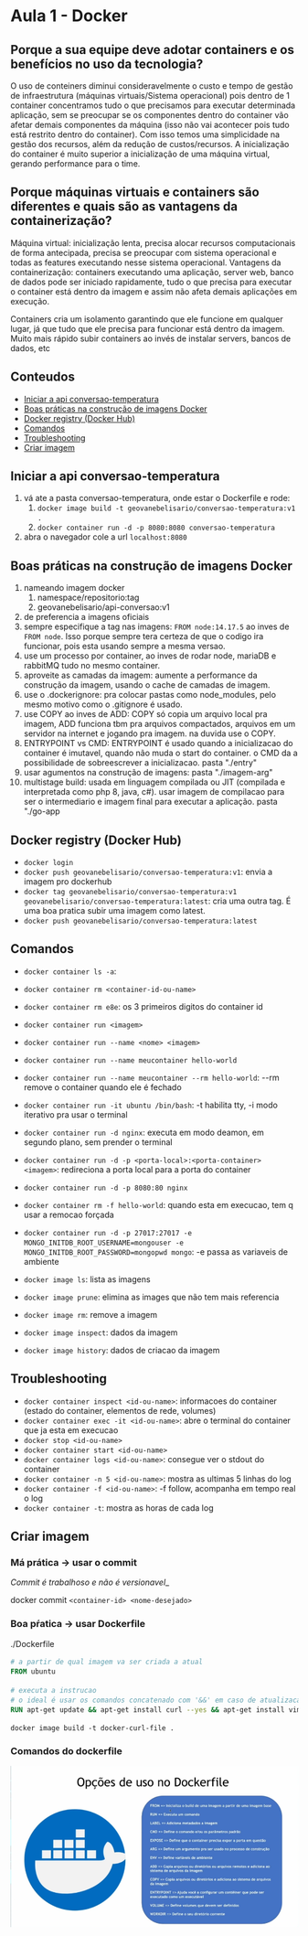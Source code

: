 # Aula 1 - Docker

## Porque a sua equipe deve adotar containers e os benefícios no uso da tecnologia?

O uso de conteiners diminui consideravelmente o custo e tempo de gestão de infraestrutura (máquinas virtuais/Sistema operacional) pois dentro de 1 container concentramos tudo o que precisamos para executar determinada aplicação, sem se preocupar se os componentes dentro do container vão afetar demais componentes da máquina (isso não vai acontecer pois tudo está restrito dentro do container). Com isso temos uma simplicidade na gestão dos recursos, além da redução de custos/recursos.
A inicialização do container é muito superior a inicialização de uma máquina virtual, gerando performance para o time.

## Porque máquinas virtuais e containers são diferentes e quais são as vantagens da containerização?

Máquina virtual: inicialização lenta, precisa alocar recursos computacionais de forma antecipada, precisa se preocupar com sistema operacional e todas as features executando nesse sistema operacional. Vantagens da containerização: containers executando uma aplicação, server web, banco de dados pode ser iniciado rapidamente, tudo o que precisa para executar o container está dentro da imagem e assim não afeta demais aplicações em execução.

Containers cria um isolamento garantindo que ele funcione em qualquer lugar, já que tudo que ele precisa para funcionar está dentro da imagem. Muito mais rápido subir containers ao invés de instalar servers, bancos de dados, etc

## Conteudos

- [Iniciar a api conversao-temperatura](#iniciar-a-api-conversao-temperatura)
- [Boas práticas na construção de imagens Docker](#boas-práticas-na-construção-de-imagens-docker)
- [Docker registry (Docker Hub)](#docker-registry-docker-hub)
- [Comandos](#comandos)
- [Troubleshooting](#troubleshooting)
- [Criar imagem](#criar-imagem)

## Iniciar a api conversao-temperatura

1. vá ate a pasta conversao-temperatura, onde estar o Dockerfile e rode:
   1. `docker image build -t geovanebelisario/conversao-temperatura:v1 .`
   1. `docker container run -d -p 8080:8080 conversao-temperatura`
1. abra o navegador cole a url `localhost:8080`

## Boas práticas na construção de imagens Docker

1. nameando imagem docker
   1. namespace/repositorio:tag
   1. geovanebelisario/api-conversao:v1  
1. de preferencia a imagens oficiais
1. sempre especifique a tag nas imagens: `FROM node:14.17.5` ao inves de `FROM node`. Isso porque sempre tera certeza de que o codigo ira funcionar, pois esta usando sempre a mesma versao.
1. use um processo por container, ao inves de rodar node, mariaDB e rabbitMQ tudo no mesmo container.
1. aproveite as camadas da imagem: aumente a performance da construção  da imagem, usando o cache de camadas de imagem.
1. use o .dockerignore: pra colocar pastas como node_modules, pelo mesmo motivo como o .gitignore é usado.
1. use COPY ao inves de ADD: COPY só copia um arquivo local pra imagem, ADD funciona tbm pra arquivos compactados, arquivos em um servidor na internet e jogando pra imagem. na duvida use o COPY.
1. ENTRYPOINT vs CMD: ENTRYPOINT é usado quando a inicializacao do container é imutavel, quando não muda o start do container. o CMD da a possibilidade de sobreescrever a inicializacao. pasta "./entry"
1. usar agumentos na construção  de imagens: pasta "./imagem-arg"
1. multistage build: usada em linguagem compilada ou JIT (compilada e interpretada como php 8, java, c#). usar imagem de compilacao para ser o intermediario e imagem final para executar a aplicação. pasta "./go-app

## Docker registry (Docker Hub)

- `docker login`
- `docker push geovanebelisario/conversao-temperatura:v1`: envia a imagem pro dockerhub
- `docker tag geovanebelisario/conversao-temperatura:v1 geovanebelisario/conversao-temperatura:latest`: cria uma outra tag. É uma boa pratica subir uma imagem como latest.
- `docker push geovanebelisario/conversao-temperatura:latest`

## Comandos

- `docker container ls -a`:
- `docker container rm <container-id-ou-name>`
- `docker container rm e8e`: os 3 primeiros digitos do container id

- `docker container run <imagem>`
- `docker container run --name <nome> <imagem>`
- `docker container run --name meucontainer hello-world`
- `docker container run --name meucontainer --rm hello-world`: --rm remove o container quando ele é fechado
- `docker container run -it ubuntu /bin/bash`: -t habilita tty, -i modo iterativo pra usar o terminal
- `docker container run -d nginx`: executa em modo deamon, em segundo plano, sem prender o terminal
- `docker container run -d -p <porta-local>:<porta-container> <imagem>`: redireciona a porta local para a porta do container
- `docker container run -d -p 8080:80 nginx`
- `docker container rm -f hello-world`: quando esta em execucao, tem q usar a remocao forçada
- `docker container run -d -p 27017:27017 -e MONGO_INITDB_ROOT_USERNAME=mongouser -e MONGO_INITDB_ROOT_PASSWORD=mongopwd mongo`: -e passa as variaveis de ambiente

- `docker image ls`: lista as imagens
- `docker image prune`: elimina as images que não tem mais referencia
- `docker image rm`: remove a imagem
- `docker image inspect`: dados da imagem
- `docker image history`: dados de criacao da imagem

## Troubleshooting

- `docker container inspect <id-ou-name>`: informacoes do container (estado do container, elementos de rede, volumes)
- `docker container exec -it <id-ou-name>`: abre o terminal do container que ja esta em execucao
- `docker stop <id-ou-name>`
- `docker container start <id-ou-name>`
- `docker container logs <id-ou-name>`: consegue ver o stdout do container
- `docker container -n 5 <id-ou-name>`: mostra as ultimas 5 linhas do log
- `docker container -f <id-ou-name>`: -f follow, acompanha em tempo real o log
- `docker container -t`: mostra as horas de cada log

## Criar imagem

### Má prática -> usar o commit

_Commit é trabalhoso e não é versionavel__

docker commit `<container-id> <nome-desejado>`

### Boa pŕatica -> usar Dockerfile

./Dockerfile

```Dockerfile
# a partir de qual imagem va ser criada a atual
FROM ubuntu 

# executa a instrucao
# o ideal é usar os comandos concatenado com '&&' em caso de atualizacao de pacotes ou repositorios, pois caso tenha feito cache do 'apt-get update', alguns pacotes podem ficar desatualizados usando repositorios antigos
RUN apt-get update && apt-get install curl --yes && apt-get install vim --yes
```

`docker image build -t docker-curl-file .`

### Comandos do dockerfile

![Comandos do dockerfile](./img-1.png)
